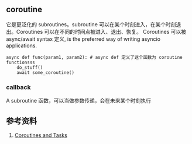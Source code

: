 ## coroutine
它是更泛化的 subroutines。subroutine 可以在某个时刻进入，在某个时刻退出。Coroutines 可以在不同的时间点被进入、退出、恢复。
Coroutines 可以被 async/await syntax 定义, is the preferred way of writing asyncio applications.

```
async def func(param1, param2): # async def 定义了这个函数为 coroutine functionsss
    do_stuff()
    await some_coroutine()
```
### callback
A subroutine 函数，可以当做参数传递，会在未来某个时刻执行


## 参考资料
1. [Coroutines and Tasks](https://docs.python.org/3/library/asyncio-task.html#timeouts)
